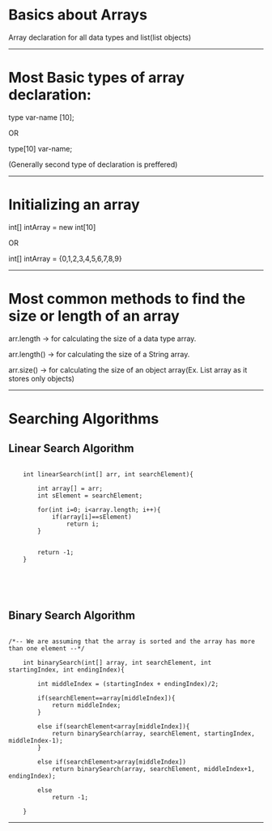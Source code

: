 # Basics about Arrays
Array declaration for all data types and list(list objects)


------------------------------------------------------------------------------------------------------------------------------

# Most Basic types of array declaration:

type var-name [10];

OR

type[10] var-name; 


(Generally second type of declaration is preffered)

------------------------------------------------------------------------------------------------------------------------------

# Initializing an array


int[] intArray = new int[10] 

OR

int[] intArray = {0,1,2,3,4,5,6,7,8,9}


------------------------------------------------------------------------------------------------------------------------------

# Most common methods to find the size or length of an array

arr.length -> for calculating the size of a data type array.

arr.length() -> for calculating the size of a String array. 

arr.size() -> for calculating the size of an object array(Ex. List array as it stores only objects)


------------------------------------------------------------------------------------------------------------------------------

# Searching Algorithms

## Linear Search Algorithm

```
    
    int linearSearch(int[] arr, int searchElement){
    
        int array[] = arr;
        int sElement = searchElement; 
        
        for(int i=0; i<array.length; i++){
            if(array[i]==sElement)
                return i; 
        }
        
        
        return -1;
    }
    
```

</br></br>

## Binary Search Algorithm

```
    
/*-- We are assuming that the array is sorted and the array has more than one element --*/    
    
    int binarySearch(int[] array, int searchElement, int startingIndex, int endingIndex){
    
        int middleIndex = (startingIndex + endingIndex)/2;
            
        if(searchElement==array[middleIndex]){
            return middleIndex;
        }
            
        else if(searchElement<array[middleIndex]){
            return binarySearch(array, searchElement, startingIndex, middleIndex-1);
        }
            
        else if(searchElement>array[middleIndex])
            return binarySearch(array, searchElement, middleIndex+1, endingIndex);
            
        else
            return -1; 
        
    }

```

---------------------------------------------------------------------------------------------

